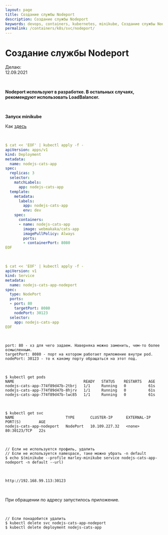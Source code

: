 ```yaml
---
layout: page
title: Создание службы Nodeport
description: Создание службы Nodeport
keywords: devops, containers, kubernetes, minikube, Создание службы Nodeport
permalink: /containers/k8s/svc/nodeport/
---
```


# Создание службы Nodeport

Делаю:  
12.09.2021

<br/>

**Nodeport используют в разработке. В остальных случаях, рекомендуют использовать LoadBalancer.**

<br/>

**Запуск minikube**

Как <a href="/containers/k8s/setup/minikube/">здесь</a>

<br/>

```yaml
$ cat << 'EOF' | kubectl apply -f -
apiVersion: apps/v1
kind: Deployment
metadata:
  name: nodejs-cats-app
spec:
  replicas: 3
  selector:
    matchLabels:
      app: nodejs-cats-app
  template:
    metadata:
      labels:
        app: nodejs-cats-app
        env: dev
    spec:
      containers:
      - name: nodejs-cats-app
        image: webmakaka/cats-app
        imagePullPolicy: Always
        ports:
        - containerPort: 8080
EOF
```

<br/>

```yaml
$ cat << 'EOF' | kubectl apply -f -
apiVersion: v1
kind: Service
metadata:
  name: nodejs-cats-app-nodeport
spec:
  type: NodePort
  ports:
  - port: 80
    targetPort: 8080
    nodePort: 30123
  selector:
    app: nodejs-cats-app
EOF
```

<br/>

    port: 80 - хз для чего задаем. Наверняка можно заменить, чем-то более осмысленным.
    targetPort: 8080 - порт на котором работает приложение внутри pod.
    nodePort: 30123 - то к какому порту обращаться на этот под.

<br/>

    $ kubectl get pods
    NAME                               READY   STATUS    RESTARTS   AGE
    nodejs-cats-app-774f89d47b-2tbrj   1/1     Running   0          61s
    nodejs-cats-app-774f89d47b-8hjrv   1/1     Running   0          61s
    nodejs-cats-app-774f89d47b-lwc85   1/1     Running   0          61s

<br/>

    $ kubectl get svc
    NAME                       TYPE       CLUSTER-IP      EXTERNAL-IP   PORT(S)        AGE
    nodejs-cats-app-nodeport   NodePort   10.109.227.32   <none>        80:30123/TCP   22s

<br/>

    // Если не используется профиль, удалить
    // Если не используется namespace, таке можно убрать -n default
    $ echo $(minikube --profile marley-minikube service nodejs-cats-app-nodeport -n default --url)

<br/>

    http://192.168.99.113:30123

<br/>

При обращении по адресу запустилось приложение.

<br/>

    // Если понадобится удалить
    $ kubectl delete svc nodejs-cats-app-nodeport
    $ kubectl delete deployment nodejs-cats-app
